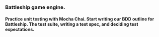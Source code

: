  ### Battleship game engine.
 
 #### Practice unit testing with Mocha Chai. Start writing our BDD outline for Battleship. The test suite, writing a test spec, and deciding test expectations.

